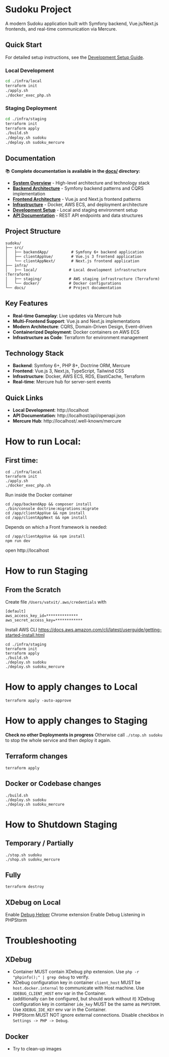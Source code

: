 # Sudoku Project

A modern Sudoku application built with Symfony backend, Vue.js/Next.js frontends, and real-time communication via Mercure.

## Quick Start

For detailed setup instructions, see the [Development Setup Guide](docs/development/setup.md).

### Local Development
```bash
cd ./infra/local
terraform init
./apply.sh
./docker_exec_php.sh
```

### Staging Deployment
```bash
cd ./infra/staging
terraform init
terraform apply
./build.sh
./deploy.sh sudoku
./deploy.sh sudoku_mercure
```

## Documentation

📚 **Complete documentation is available in the [docs/](docs/) directory:**

- **[System Overview](docs/architecture/overview.md)** - High-level architecture and technology stack
- **[Backend Architecture](docs/architecture/backend-architecture.md)** - Symfony backend patterns and CQRS implementation
- **[Frontend Architecture](docs/architecture/frontend-architecture.md)** - Vue.js and Next.js frontend patterns
- **[Infrastructure](docs/architecture/infrastructure.md)** - Docker, AWS ECS, and deployment architecture
- **[Development Setup](docs/development/setup.md)** - Local and staging environment setup
- **[API Documentation](docs/api/api-documentation.md)** - REST API endpoints and data structures

## Project Structure

```
sudoku/
├── src/
│   ├── backendApp/          # Symfony 6+ backend application
│   ├── clientAppVue/        # Vue.js 3 frontend application
│   └── clientAppNext/       # Next.js frontend application
├── infra/
│   ├── local/              # Local development infrastructure (Terraform)
│   ├── staging/            # AWS staging infrastructure (Terraform)
│   └── docker/             # Docker configurations
└── docs/                   # Project documentation
```

## Key Features

- **Real-time Gameplay**: Live updates via Mercure hub
- **Multi-Frontend Support**: Vue.js and Next.js implementations
- **Modern Architecture**: CQRS, Domain-Driven Design, Event-driven
- **Containerized Deployment**: Docker containers on AWS ECS
- **Infrastructure as Code**: Terraform for environment management

## Technology Stack

- **Backend**: Symfony 6+, PHP 8+, Doctrine ORM, Mercure
- **Frontend**: Vue.js 3, Next.js, TypeScript, Tailwind CSS
- **Infrastructure**: Docker, AWS ECS, RDS, ElastiCache, Terraform
- **Real-time**: Mercure hub for server-sent events

## Quick Links

- **Local Development**: http://localhost
- **API Documentation**: http://localhost/api/openapi.json
- **Mercure Hub**: http://localhost/.well-known/mercure

# How to run Local:

## First time:

```shell
cd ./infra/local
terraform init
./apply.sh
./docker_exec_php.sh
```

Run inside the Docker container

```shell
cd /app/backendApp && composer install
./bin/console doctrine:migrations:migrate
cd /app/clientAppVue && npm install
cd /app/clientAppNext && npm install
```

Depends on which a Front framework is needed:
```shell
cd /app/clientAppVue && npm install
npm run dev
```

open http://localhost

# How to run Staging

## From the Scratch

Create file `/Users/vatvit/.aws/credentials` with

```
[default]
aws_access_key_id=**************
aws_secret_access_key=************
```

Install AWS CLI https://docs.aws.amazon.com/cli/latest/userguide/getting-started-install.html

```shell
cd ./infra/staging
terraform init
terraform apply
./build.sh
./deploy.sh sudoku
./deploy.sh sudoku_mercure
```

# How to apply changes to Local

```shell
terraform apply -auto-approve
```

# How to apply changes to Staging

**Check no other Deployments in progress**
Otherwise call `./stop.sh sudoku` to stop the whole service and then deploy it again. 

## Terraform changes
```shell
terraform apply
```
## Docker or Codebase changes
```shell
./build.sh
./deploy.sh sudoku
./deploy.sh sudoku_mercure
```

# How to Shutdown Staging

## Temporary / Partially

```shell
./stop.sh sudoku
./shop.sh sudoku_mercure
```

## Fully

```shell
terraform destroy
```

## XDebug on Local
Enable [Debug Helper](https://chromewebstore.google.com/detail/xdebug-helper/eadndfjplgieldjbigjakmdgkmoaaaoc) Chrome extension
Enable Debug Listening in PHPStorm

# Troubleshooting

## XDebug

* Container MUST contain XDebug php extension. Use `php -r "phpinfo();" | grep debug` to verify.
* XDebug configuration key in container `client_host` MUST be `host.docker.internal` to communicate with Host machine. Use `XDEBUG_CLIENT_HOST` env var in the Container.
* (additionally can be configured, but should work without it) XDebug configuration key in container `ide_key` MUST be the same as `PHPSTORM`. Use `XDEBUG_IDE_KEY` env var in the Container.
* PHPStorm MUST NOT ignore external connections. Disable checkbox in `Settings -> PHP -> Debug`.

## Docker
* Try to clean-up images
